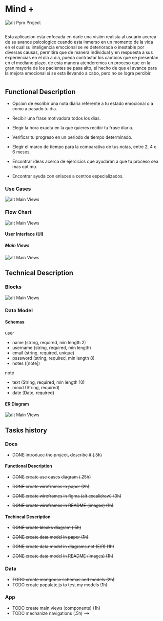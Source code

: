 # Mind +

![alt Pyro Project](https://media4.giphy.com/media/fsbKeqwwkmE6LodM3T/giphy.gif?cid=ecf05e47swya8ihdvhllhj95v40x4oduqf9fopovvyd0r7dg&rid=giphy.gif&ct=g)

## 
Esta aplicacion esta enfocada en darle una visión realista al usuario acerca de su avance psicologico cuando esta inmerso en un momento de la vida en el cual su inteligencia emocional se ve deteriorada o inestable por diversas causas, permitira que de manera individual y en respuesta a sus experiencias en el dia a dia, pueda contrastar los cambios que se presentan en el mediano plazo, de esta manera atenderemos un proceso que en la gran mayoria de los pacientes se pasa alto, el hecho de que el avance para la mejora emocional si se esta llevando a cabo, pero no se logra percibir.


#
## Functional Description

 - Opcion de escribir una nota diaria referente a tu estado emocional o a como a pasado tu dia. 

 - Recibir una frase motivadora todos los dias.

 - Elegir la hora exacta en la que quieres recibir tu frase diaria.

 - Verificar tu progreso en un periodo de tiempo determinado.

 - Elegir el marco de tiempo para la comparativa de tus notas, entre 2, 4 o 6 meses.

 - Encontrar ideas acerca de ejercicios que ayudaran a que tu proceso sea mas optimo.

 - Encontrar ayuda con enlaces a centros especializados.

### Use Cases

![alt Main Views](use-cases.png)

### Flow Chart

![alt Main Views](flowChart.png)


#### User Interface (UI)
##### Main Views

![alt Main Views](menu.png)


## Technical Description

### Blocks

![alt Main Views](blocks.png)

### Data Model

#### Schemas

user
- name (string, required, min length 2)
- username (string, required, min length)
- email (string, required, unique)
- password (string, required, min length 8)
- notes ([note])

note
- text (String, required, min length 10)
- mood (String, required)
- date (Date, required)

#### ER Diagram

![alt Main Views](dataModel.png)

## Tasks history

### Docs

- ~~DONE introduce the project, describe it (.5h)~~

#### Functional Description

- ~~DONE create use cases diagram (.25h)~~
  
- ~~DONE create wireframes in paper (2h)~~
- ~~DONE create wireframes in figma (alt excalidraw) (3h)~~
- ~~DONE create wireframes in README (images) (1h)~~

#### Techincal Description

- ~~DONE create blocks diagram (.5h)~~

- ~~DONE create data model in paper (1h)~~
- ~~DONE create data model in diagrams.net (E/R) (1h)~~
- ~~DONE create data model in README (images) (1h)~~

### Data

- ~~TODO create mongoose schemas and models (2h)~~
- TODO create populate.js to test my models (1h)

### App

- TODO create main views (components) (1h)
- TODO mechanize navigations (.5h) -->
